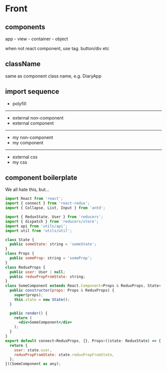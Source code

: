 # Front

## components

app - view - container - object

when not react component, use tag. button/div etc

## className

same as component class name, e.g. DiaryApp

## import sequence

- polyfill
---
- external non-component
- external component
---
- my non-component
- my component
---
- external css
- my css

## component boilerplate

We all hate this, but...

```jsx
import React from 'react';
import { connect } from 'react-redux';
import { Collapse, List, Input } from 'antd';

import { ReduxState, User } from 'reducers';
import { dispatch } from 'reducers/store';
import api from 'utils/api';
import util from 'utils/util';

class State {
  public someState: string = 'someState';
}
class Props {
  public someProp: string = 'someProp';
}
class ReduxProps {
  public user: User | null;
  public reduxPropFromState: string;
}
class SomeComponent extends React.Component<Props & ReduxProps, State> {
  public constructor(props: Props & ReduxProps) {
    super(props);
    this.state = new State();
  }

  public render() {
    return (
      <div>SomeComponent</div>
    );
  }
}
export default connect<ReduxProps, {}, Props>((state: ReduxState) => {
  return {
    user: state.user,
    reduxPropFromState: state.reduxPropFromState,
  };
})(SomeComponent as any);
```
